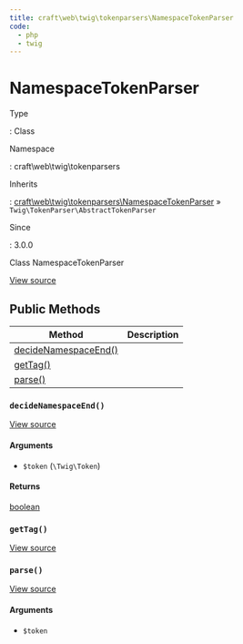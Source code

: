 ```yaml
---
title: craft\web\twig\tokenparsers\NamespaceTokenParser
code:
  - php
  - twig
---
```


# NamespaceTokenParser

Type

:   Class

Namespace

:   craft\web\twig\tokenparsers

Inherits

:   [craft\web\twig\tokenparsers\NamespaceTokenParser](craft-web-twig-tokenparsers-namespacetokenparser.md) &raquo;
`Twig\TokenParser\AbstractTokenParser`

Since

:   3.0.0



Class NamespaceTokenParser





[View source](https://github.com/craftcms/cms/blob/master/src/web/twig/tokenparsers/NamespaceTokenParser.php)






## Public Methods

| Method                                                                                                | Description
| ----------------------------------------------------------------------------------------------------- | -----------
| [decideNamespaceEnd()](craft-web-twig-tokenparsers-namespacetokenparser.md#method-decidenamespaceend) |
| [getTag()](craft-web-twig-tokenparsers-namespacetokenparser.md#method-gettag)                         |
| [parse()](craft-web-twig-tokenparsers-namespacetokenparser.md#method-parse)                           |

### `decideNamespaceEnd()`










[View source](https://github.com/craftcms/cms/blob/master/src/web/twig/tokenparsers/NamespaceTokenParser.php#L56-L59)


#### Arguments

- `$token` (`\Twig\Token`)

#### Returns

[boolean](http://php.net/language.types.boolean)



### `getTag()`










[View source](https://github.com/craftcms/cms/blob/master/src/web/twig/tokenparsers/NamespaceTokenParser.php#L26-L29)






### `parse()`










[View source](https://github.com/craftcms/cms/blob/master/src/web/twig/tokenparsers/NamespaceTokenParser.php#L34-L49)


#### Arguments

- `$token`











